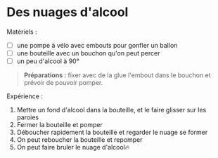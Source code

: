 # Des nuages d'alcool

Matériels :

* [ ] une pompe à vélo avec embouts pour gonfler un ballon
* [ ] une bouteille avec un bouchon qu'on peut percer
* [ ] un peu d'alcool à 90°

> **Préparations :** fixer avec de la glue l'embout dans le bouchon et prévoir de pouvoir pomper.

Expérience :

1. Mettre un fond d'alcool dans la bouteille, et le faire glisser sur les paroies
2. Fermer la bouteille et pomper
3. Déboucher rapidement la bouteille et regarder le nuage se former
4. On peut reboucher la bouteille et repomper
5. On peut faire bruler le nuage d'alcool🔥


